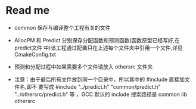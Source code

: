 Read me
======================

+ common 保存与编译整个工程有关的文件

+ AllocPM 和 Predict 分别保存分配函数和预测函数(函数原型已经写好,在predict文件
  中)该工程通过配置只在上述每个文件夹中引用一个文件,详见 CmakeConfig.txt

+ 预测和分配过程中如果需要多个文件请放入 othersrc 文件夹

+ 注意：由于最后所有文件放到同一个目录中，所以其中的 #include 直接加文件名,即不
  要写成 #include "../predict.h" "common/predict.h"  "../othersrc/predict.h" 等
  ，GCC 默认的 include 搜索路径是  common lib othersrc
